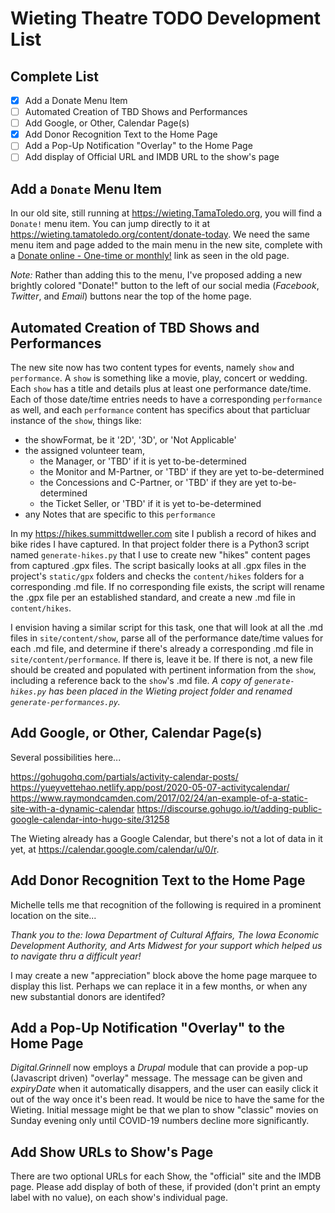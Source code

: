 # Wieting Theatre TODO Development List

## Complete List

  - [x] Add a Donate Menu Item
  - [ ] Automated Creation of TBD Shows and Performances
  - [ ] Add Google, or Other, Calendar Page(s)
  - [x] Add Donor Recognition Text to the Home Page
  - [ ] Add a Pop-Up Notification "Overlay" to the Home Page
  - [ ] Add display of Official URL and IMDB URL to the show's page
  
## Add a `Donate` Menu Item

In our old site, still running at https://wieting.TamaToledo.org, you will find a `Donate!` menu item.  You can jump directly to it at https://wieting.tamatoledo.org/content/donate-today.  We need the same menu item and page added to the main menu in the new site, complete with a [Donate online - One-time or monthly!](https://www.paypal.com/cgi-bin/webscr?cmd=_s-xclick&hosted_button_id=E28RAEFST2Z7Q) link as seen in the old page.

_Note:_ Rather than adding this to the menu, I've proposed adding a new brightly colored "Donate!" button to the left of our social media (_Facebook_, _Twitter_, and _Email_) buttons near the top of the home page.

## Automated Creation of TBD Shows and Performances

The new site now has two content types for events, namely `show` and `performance`.  A `show` is something like a movie, play, concert or wedding. Each `show` has a title and details plus at least one performance date/time.  Each of those date/time entries needs to have a corresponding `performance` as well, and each  `performance` content has specifics about that particluar instance of the `show`, things like:

  - the showFormat, be it '2D', '3D', or 'Not Applicable'
  - the assigned volunteer team,
    - the Manager, or 'TBD' if it is yet to-be-determined
    - the Monitor and M-Partner, or 'TBD' if they are yet to-be-determined
    - the Concessions and C-Partner, or 'TBD' if they are yet to-be-determined
    - the Ticket Seller, or 'TBD' if it is yet to-be-determined
  - any Notes that are specific to this `performance`

In my https://hikes.summittdweller.com site I publish a record of hikes and bike rides I have captured.  In that project folder there is a Python3 script named `generate-hikes.py` that I use to create new "hikes" content pages from captured .gpx files.  The script basically looks at all .gpx files in the project's `static/gpx` folders and checks the `content/hikes` folders for a corresponding .md file.  If no corresponding file exists, the script will rename the .gpx file per an established standard, and create a new .md file in `content/hikes`.

I envision having a similar script for this task, one that will look at all the .md files in `site/content/show`, parse all of the performance date/time values for each .md file, and determine if there's already a corresponding .md file in `site/content/performance`.  If there is, leave it be.  If there is not, a new file should be created and populated with pertinent information from the `show`, including a reference back to the `show`'s .md file.  _A copy of `generate-hikes.py` has been placed in the Wieting project folder and renamed `generate-performances.py`._
  
## Add Google, or Other, Calendar Page(s)

Several possibilities here...

https://gohugohq.com/partials/activity-calendar-posts/
https://yueyvettehao.netlify.app/post/2020-05-07-activitycalendar/
https://www.raymondcamden.com/2017/02/24/an-example-of-a-static-site-with-a-dynamic-calendar
https://discourse.gohugo.io/t/adding-public-google-calendar-into-hugo-site/31258

The Wieting already has a Google Calendar, but there's not a lot of data in it yet, at https://calendar.google.com/calendar/u/0/r.  

## Add Donor Recognition Text to the Home Page

Michelle tells me that recognition of the following is required in a prominent location on the site...

_Thank you to the: Iowa Department of Cultural Affairs, The Iowa Economic Development Authority, and Arts Midwest for your support which helped us to navigate thru a difficult year!_
 
 I may create a new "appreciation" block above the home page marquee to display this list.  Perhaps we can replace it in a few months, or when any new substantial donors are identifed?

## Add a Pop-Up Notification "Overlay" to the Home Page

_Digital.Grinnell_ now employs a _Drupal_ module that can provide a pop-up (Javascript driven) "overlay" message.  The message can be given and _expiryDate_ when it automatically disappers, and the user can easily click it out of the way once it's been read.  It would be nice to have the same for the Wieting.  Initial message might be that we plan to show "classic" movies on Sunday evening only until COVID-19 numbers decline more significantly.  

## Add Show URLs to Show's Page

There are two optional URLs for each Show, the "official" site and the IMDB page.  Please add display of both of these, if provided (don't print an empty label with no value), on each show's individual page.
